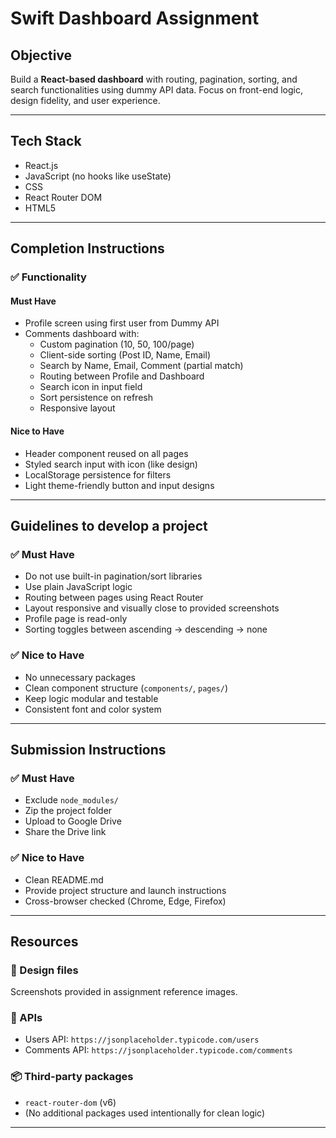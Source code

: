 # Swift Dashboard Assignment

## Objective  
Build a **React-based dashboard** with routing, pagination, sorting, and search functionalities using dummy API data. Focus on front-end logic, design fidelity, and user experience.

---

## Tech Stack  
- React.js  
- JavaScript (no hooks like useState)  
- CSS  
- React Router DOM  
- HTML5

---

## Completion Instructions  

### ✅ Functionality  

#### Must Have  
- Profile screen using first user from Dummy API  
- Comments dashboard with:
  - Custom pagination (10, 50, 100/page)  
  - Client-side sorting (Post ID, Name, Email)  
  - Search by Name, Email, Comment (partial match)  
  - Routing between Profile and Dashboard  
  - Search icon in input field  
  - Sort persistence on refresh  
  - Responsive layout  

#### Nice to Have  
- Header component reused on all pages  
- Styled search input with icon (like design)  
- LocalStorage persistence for filters  
- Light theme-friendly button and input designs

---

## Guidelines to develop a project  

### ✅ Must Have  
- Do not use built-in pagination/sort libraries  
- Use plain JavaScript logic  
- Routing between pages using React Router  
- Layout responsive and visually close to provided screenshots  
- Profile page is read-only  
- Sorting toggles between ascending → descending → none  

### ✅ Nice to Have  
- No unnecessary packages  
- Clean component structure (`components/`, `pages/`)  
- Keep logic modular and testable  
- Consistent font and color system

---

## Submission Instructions  

### ✅ Must Have  
- Exclude `node_modules/`  
- Zip the project folder  
- Upload to Google Drive  
- Share the Drive link  

### ✅ Nice to Have  
- Clean README.md  
- Provide project structure and launch instructions  
- Cross-browser checked (Chrome, Edge, Firefox)

---

## Resources  

### 🎨 Design files  
Screenshots provided in assignment reference images.

### 📡 APIs  
- Users API: `https://jsonplaceholder.typicode.com/users`  
- Comments API: `https://jsonplaceholder.typicode.com/comments`

### 📦 Third-party packages  
- `react-router-dom` (v6)  
- (No additional packages used intentionally for clean logic)

---

